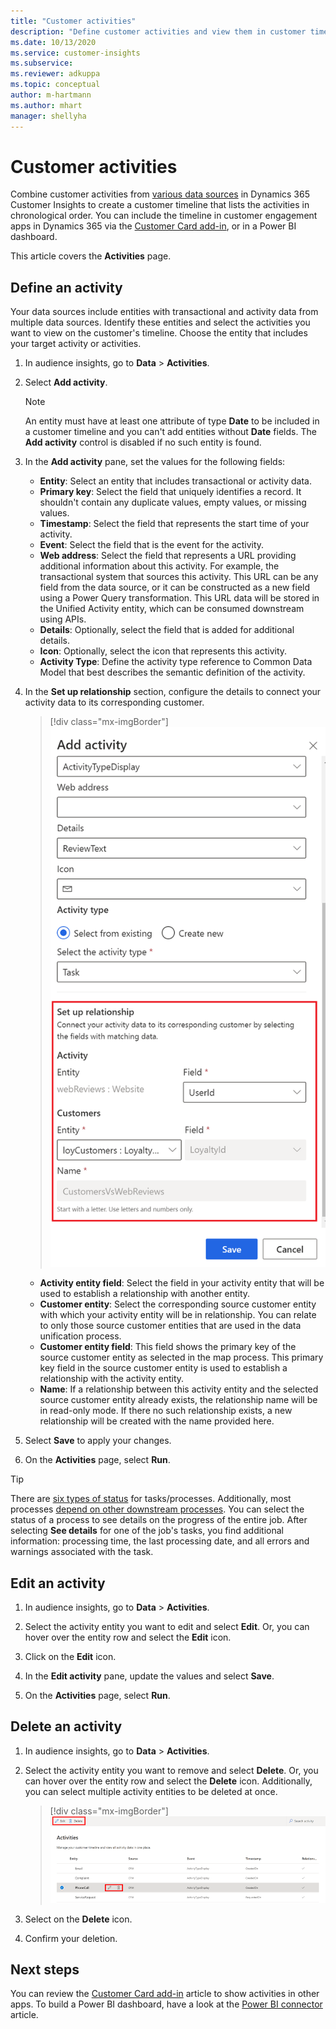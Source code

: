 ```yaml
---
title: "Customer activities"
description: "Define customer activities and view them in customer timeline." 
ms.date: 10/13/2020
ms.service: customer-insights
ms.subservice:
ms.reviewer: adkuppa
ms.topic: conceptual
author: m-hartmann
ms.author: mhart
manager: shellyha
---
```


# Customer activities

Combine customer activities from [various data sources](data-sources.md) in Dynamics 365 Customer Insights to create a customer timeline that lists the activities in chronological order. You can include the timeline in customer engagement apps in Dynamics 365 via the [Customer Card add-in](customer-card-add-in.md), or in a Power BI dashboard.

This article covers the **Activities** page.

## Define an activity

Your data sources include entities with transactional and activity data from multiple data sources. Identify these entities and select the activities you want to view on the customer's timeline. Choose the entity that includes your target activity or activities.

1. In audience insights, go to **Data** > **Activities**.

1. Select **Add activity**.

   > [!NOTE]
   > An entity must have at least one attribute of type **Date** to be included in a customer timeline and you can't add entities without **Date** fields. The **Add activity** control is disabled if no such entity is found.

1. In the **Add activity** pane, set the values for the following fields:

   - **Entity**: Select an entity that includes transactional or activity data.
   - **Primary key**: Select the field that uniquely identifies a record. It shouldn't contain any duplicate values, empty values, or missing values.
   - **Timestamp**: Select the field that represents the start time of your activity.
   - **Event**: Select the field that is the event for the activity.
   - **Web address**: Select the field that represents a URL providing additional information about this activity. For example, the transactional system that sources this activity. This URL can be any field from the data source, or it can be constructed as a new field using a Power Query transformation. This URL data will be stored in the Unified Activity entity, which can be consumed downstream using APIs.
   - **Details**: Optionally, select the field that is added for additional details.
   - **Icon**: Optionally, select the icon that represents this activity.
   - **Activity Type**: Define the activity type reference to Common Data Model that best describes the semantic definition of the activity.

1. In the **Set up relationship** section, configure the details to connect your activity data to its corresponding customer.

   > [!div class="mx-imgBorder"]
   > ![Define the entity relationship](media/activities-entities-define.png "Define the entity relationship")

    - **Activity entity field**: Select the field in your activity entity that will be used to establish a relationship with another entity.
    - **Customer entity**: Select the corresponding source customer entity with which your activity entity will be in relationship. You can relate to only those source customer entities that are used in the data unification process.
    - **Customer entity field**: This field shows the primary key of the source customer entity as selected in the map process. This primary key field in the source customer entity is used to establish a relationship with the activity entity.
    - **Name**: If a relationship between this activity entity and the selected source customer entity already exists, the relationship name will be in read-only mode. If there no such relationship exists, a new relationship will be created with the name provided here.

1. Select **Save** to apply your changes.

1. On the **Activities** page, select **Run**.

> [!TIP]
> There are [six types of status](system.md#status-types) for tasks/processes. Additionally, most processes [depend on other downstream processes](system.md#refresh-policies). You can select the status of a process to see details on the progress of the entire job. After selecting **See details** for one of the job's tasks, you find additional information: processing time, the last processing date, and all errors and warnings associated with the task.

## Edit an activity

1. In audience insights, go to **Data** > **Activities**.

2. Select the activity entity you want to edit and select **Edit**. Or, you can hover over the entity row and select the **Edit** icon.

3. Click on the **Edit** icon.

4. In the **Edit activity** pane, update the values and select **Save**.

5. On the **Activities** page, select **Run**.

## Delete an activity

1. In audience insights, go to **Data** > **Activities**.

2. Select the activity entity you want to remove and select **Delete**. Or, you can hover over the entity row and select the **Delete** icon. Additionally, you can select multiple activity entities to be deleted at once.
   > [!div class="mx-imgBorder"]
   > ![Edit or delete the entity relationship](media/activities-entities-edit-delete.png "Edit or delete the entity relationship")

3. Select on the **Delete** icon.

4. Confirm your deletion.

## Next steps

You can review the [Customer Card add-in](customer-card-add-in.md) article to show activities in other apps. To build a Power BI dashboard, have a look at the [Power BI connector](export-power-bi.md) article.
